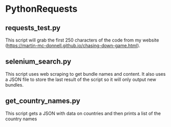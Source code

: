 # PythonRequests

requests_test.py
---

This script will grab the first 250 characters of the code from my website (https://martin-mc-donnell.github.io/chasing-down-game.html).

selenium_search.py
---
This script uses web scraping to get bundle names and content. It also uses a JSON file to store the last result of the script so it will only output new bundles.

get_country_names.py
---
This script gets a JSON with data on countries and then prints a list of the country names